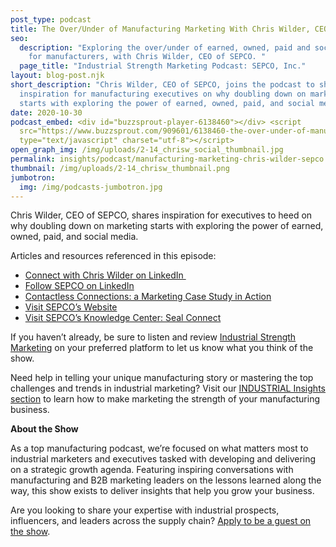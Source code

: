 ```yaml
---
post_type: podcast
title: The Over/Under of Manufacturing Marketing With Chris Wilder, CEO of SEPCO
seo:
  description: "Exploring the over/under of earned, owned, paid and social media
    for manufacturers, with Chris Wilder, CEO of SEPCO. "
  page_title: "Industrial Strength Marketing Podcast: SEPCO, Inc."
layout: blog-post.njk
short_description: "Chris Wilder, CEO of SEPCO, joins the podcast to share
  inspiration for manufacturing executives on why doubling down on marketing
  starts with exploring the power of earned, owned, paid, and social media. "
date: 2020-10-30
podcast_embed: <div id="buzzsprout-player-6138460"></div> <script
  src="https://www.buzzsprout.com/909601/6138460-the-over-under-of-manufacturing-marketing-with-chris-wilder-ceo-of-sepco.js?container_id=buzzsprout-player-6138460&player=small"
  type="text/javascript" charset="utf-8"></script>
open_graph_img: /img/uploads/2-14_chrisw_social_thumbnail.jpg
permalink: insights/podcast/manufacturing-marketing-chris-wilder-sepco
thumbnail: /img/uploads/2-14_chrisw_thumbnail.png
jumbotron:
  img: /img/podcasts-jumbotron.jpg
---
```

Chris Wilder, CEO of SEPCO, shares inspiration for executives to heed on why doubling down on marketing starts with exploring the power of earned, owned, paid, and social media. 

Articles and resources referenced in this episode:

* [Connect with Chris Wilder on LinkedIn ](https://www.linkedin.com/in/chris-wilder-276b716)
* [Follow SEPCO on LinkedIn](https://www.linkedin.com/company/sepco-sealing-equipment-products-co-)
* [Contactless Connections: a Marketing Case Study in Action](https://www.sepco.com/community/blog/2020-10/virtual-support-how-to-talk-immediately-with-an-expert/)
* [Visit SEPCO’s Website](http://www.sepco.com/)
* [Visit SEPCO’s Knowledge Center: Seal Connect](https://www.sepco.com/community/)

If you haven’t already, be sure to listen and review [Industrial Strength Marketing](https://podcasts.apple.com/us/podcast/industrial-strength-marketing/id1525972127) on your preferred platform to let us know what you think of the show.

Need help in telling your unique manufacturing story or mastering the top challenges and trends in industrial marketing? Visit our [INDUSTRIAL Insights section](https://industrialstrengthmarketing.com/insights/) to learn how to make marketing the strength of your manufacturing business.

**About the Show**

As a top manufacturing podcast, we’re focused on what matters most to industrial marketers and executives tasked with developing and delivering on a strategic growth agenda. Featuring inspiring conversations with manufacturing and B2B marketing leaders on the lessons learned along the way, this show exists to deliver insights that help you grow your business.

Are you looking to share your expertise with industrial prospects, influencers, and leaders across the supply chain? [Apply to be a guest on the show](https://industrialstrengthmarketing.com/insights/guest-request/).